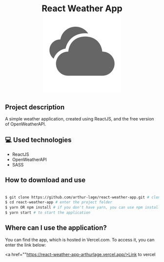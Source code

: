 <h1 align="center">
	React Weather App
	<img src="./src/images/cloudy.svg" />
</h1>

## Project description

A simple weather application, created using ReactJS, and the free version of OpenWeatherAPI.

## 💻 Used technologies

- ReactJS
- OpenWeatherAPI
- SASS

## How to download and use

```bash

$ git clone https://github.com/arthur-lage/react-weather-app.git # clone the project repository to your machine
$ cd react-weather-app # enter the project folder
$ yarn OR npm install # if you don't have yarn, you can use npm install instead
$ yarn start # to start the application

```

## Where can I use the application?

You can find the app, which is hosted in Vercel.com. To access it, you can enter the link below:

<a href=""https://react-weather-app-arthurlage.vercel.app/>Link to vercel</a>
